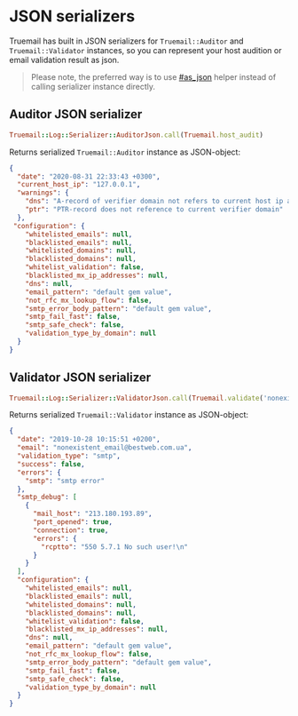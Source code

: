 # JSON serializers

Truemail has built in JSON serializers for `Truemail::Auditor` and `Truemail::Validator` instances, so you can represent your host audition or email validation result as json.

> Please note, the preferred way is to use [#as_json](helpers?id=as_json) helper instead of calling serializer instance directly.

## Auditor JSON serializer

```ruby
Truemail::Log::Serializer::AuditorJson.call(Truemail.host_audit)
```

Returns serialized `Truemail::Auditor` instance as JSON-object:

```json
{
  "date": "2020-08-31 22:33:43 +0300",
  "current_host_ip": "127.0.0.1",
  "warnings": {
    "dns": "A-record of verifier domain not refers to current host ip address",
    "ptr": "PTR-record does not reference to current verifier domain"
  },
 "configuration": {
    "whitelisted_emails": null,
    "blacklisted_emails": null,
    "whitelisted_domains": null,
    "blacklisted_domains": null,
    "whitelist_validation": false,
    "blacklisted_mx_ip_addresses": null,
    "dns": null,
    "email_pattern": "default gem value",
    "not_rfc_mx_lookup_flow": false,
    "smtp_error_body_pattern": "default gem value",
    "smtp_fail_fast": false,
    "smtp_safe_check": false,
    "validation_type_by_domain": null
  }
}
```

## Validator JSON serializer

```ruby
Truemail::Log::Serializer::ValidatorJson.call(Truemail.validate('nonexistent_email@bestweb.com.ua'))
```

Returns serialized `Truemail::Validator` instance as JSON-object:

```json
{
  "date": "2019-10-28 10:15:51 +0200",
  "email": "nonexistent_email@bestweb.com.ua",
  "validation_type": "smtp",
  "success": false,
  "errors": {
    "smtp": "smtp error"
  },
  "smtp_debug": [
    {
      "mail_host": "213.180.193.89",
      "port_opened": true,
      "connection": true,
      "errors": {
        "rcptto": "550 5.7.1 No such user!\n"
      }
    }
  ],
  "configuration": {
    "whitelisted_emails": null,
    "blacklisted_emails": null,
    "whitelisted_domains": null,
    "blacklisted_domains": null,
    "whitelist_validation": false,
    "blacklisted_mx_ip_addresses": null,
    "dns": null,
    "email_pattern": "default gem value",
    "not_rfc_mx_lookup_flow": false,
    "smtp_error_body_pattern": "default gem value",
    "smtp_fail_fast": false,
    "smtp_safe_check": false,
    "validation_type_by_domain": null
  }
}
```
